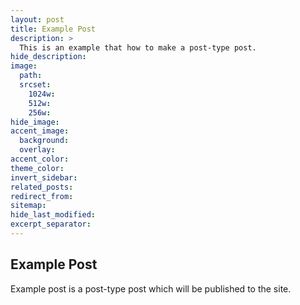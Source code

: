 ```yaml
---
layout: post
title: Example Post
description: >
  This is an example that how to make a post-type post.
hide_description:
image:
  path:
  srcset:
    1024w:
    512w:
    256w:
hide_image:
accent_image:
  background:
  overlay:
accent_color:
theme_color:
invert_sidebar:
related_posts:
redirect_from:
sitemap:
hide_last_modified:
excerpt_separator:
---
```


## Example Post

Example post is a post-type post which will be published to the site.
